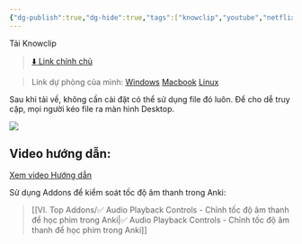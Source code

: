 ```yaml
---
{"dg-publish":true,"dg-hide":true,"tags":["knowclip","youtube","netflix","phim","software"],"permalink":"/hoc-qua-phim-vua-xem-phim-vua-hoc-bang-knowclip-ap-dung-cho-ca-youtube-va-netflix/","hide":true,"dgPassFrontmatter":true}
---
```



Tải Knowclip

> [⬇️ Link chính chủ](https://www.knowclip.com/)

> Link dự phòng của mình:
[Windows](https://1drv.ms/u/s!AnGRjCvbms2VicY5K3MG4NzZkg-RQw?e=7Dz9lC)
[Macbook](https://1drv.ms/u/s!AnGRjCvbms2VicY_CeoGivx_d0NVRA?e=DjDDor)
[Linux](https://1drv.ms/u/s!AnGRjCvbms2VicZA0_S38aeV2Tv5gw?e=jffXTs)

Sau khi tải về, không cần cài đặt có thể sử dụng file đó luôn.
Để cho dễ truy cập, mọi người kéo file ra màn hình Desktop.

![](https://i.imgur.com/L1Y8W4r.gif)

## Video hướng dẫn:

[Xem video Hướng dẫn]()

Sử dụng Addons để kiểm soát tốc độ âm thanh trong Anki:

> [[VI. Top Addons/✅ Audio Playback Controls - Chỉnh tốc độ âm thanh để học phim trong Anki\|✅ Audio Playback Controls - Chỉnh tốc độ âm thanh để học phim trong Anki]]